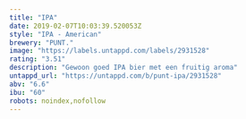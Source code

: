```yaml
---
title: "IPA"
date: 2019-02-07T10:03:39.520053Z
style: "IPA - American"
brewery: "PUNT."
image: "https://labels.untappd.com/labels/2931528"
rating: "3.51"
description: "Gewoon goed IPA bier met een fruitig aroma"
untappd_url: "https://untappd.com/b/punt-ipa/2931528"
abv: "6.6"
ibu: "60"
robots: noindex,nofollow
---
```

